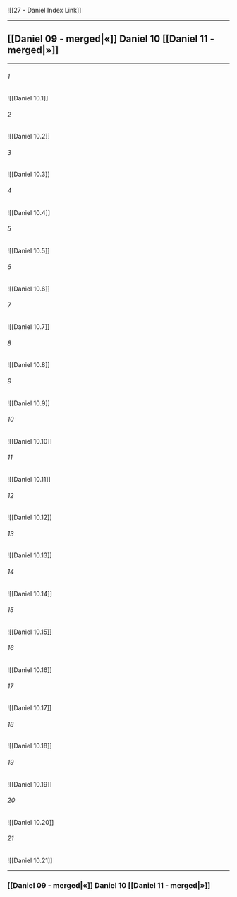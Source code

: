 ![[27 - Daniel Index Link]]

---

##  [[Daniel 09 - merged|«]] Daniel 10 [[Daniel 11 - merged|»]]

---

###### 1
![[Daniel 10.1]] 

###### 2
![[Daniel 10.2]] 

###### 3
![[Daniel 10.3]] 

###### 4
![[Daniel 10.4]]

###### 5 
![[Daniel 10.5]] 

###### 6
![[Daniel 10.6]] 

###### 7
![[Daniel 10.7]] 

###### 8
![[Daniel 10.8]] 

###### 9
![[Daniel 10.9]] 

###### 10
![[Daniel 10.10]] 

###### 11
![[Daniel 10.11]] 

###### 12
![[Daniel 10.12]]

###### 13
![[Daniel 10.13]] 

###### 14
![[Daniel 10.14]] 

###### 15
![[Daniel 10.15]]

###### 16
![[Daniel 10.16]] 

###### 17
![[Daniel 10.17]]

###### 18
![[Daniel 10.18]] 

###### 19
![[Daniel 10.19]] 

###### 20
![[Daniel 10.20]]

###### 21
![[Daniel 10.21]] 


---
###  [[Daniel 09 - merged|«]] Daniel 10 [[Daniel 11 - merged|»]]
